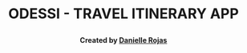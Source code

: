 # <p align="center">ODESSI - TRAVEL ITINERARY APP</p>

#### <p align="center">Created by [Danielle Rojas](https://www.linkedin.com/in/daniellerojas1/)</p>

<!---
### <p align="center">[CLICK TO PLAY](https://danielleroj.github.io/spaceman/)</p>

Cloud Cake Cafe is a spaceman/hangman inspired word game. The game challenges players to decipher hidden words by strategically selecting letters. With each correct guess, letters are revealed while incorrect guesses deplete the limited attempts available. Visual aids, including a gradually revealing progress image and a visible guess count, assist players through the game.

### Features
* **Sequiential Word Progression:** Words follow a sequence from shorter to longer, offering a progressively challenging experience.
* **Game Over/Restart:** Using all of the limited guesses requires a game restart, adding a memory game element.
* **End Game Achievement:** Successful playthrough culminate in a congratulatory end-of-game screen.

## Screenshots

| Description | Screenshot |
| --- | --- |
| Startup | <div id="header" align="center"><img src="https://i.imgur.com/kZfEIFx.jpg" width="800" height="400"></div> |
| Correct Word | <div id="header" align="center"><img src="https://i.imgur.com/cr9NlVU.jpeg" width="800" height="400"></div> |
| Out of Guesses/Lose game | <div id="header" align="center"><img src="https://i.imgur.com/o7Nbk7K.jpeg" width="800" height="400"></div> |
| Win Game | <div id="header" align="center"><img src="https://i.imgur.com/e10jqRo.jpeg" width="800" height="400"></div> |

## Technologies Used

![JavaScript](https://img.shields.io/badge/-JavaScript-05122A?style=flat&logo=javascript)
![HTML5](https://img.shields.io/badge/-HTML5-05122A?style=flat&logo=html5) ![CSS3](https://img.shields.io/badge/-CSS-05122A?style=flat&logo=css3) ![tsParticles](https://img.shields.io/badge/-tsParticles-black) ![VSCode](https://img.shields.io/badge/-VS_Code-05122A?style=flat&logo=visualstudio) ![Canva](https://img.shields.io/badge/-Canva-05122A?style=flat&logo=canva) 
 ![Trello](https://img.shields.io/badge/-Trello-05122A?style=flat&logo=trello)

## Getting Started


<details open>
    <summary>How to Play</summary>
    <ol>
        <li>Guess letters to unveil the hidden word.</li>
        <li>Utilize the progress image and guess count to gauge progress.</li>
        <li>Navigate through the words sequentially, starting with shorter ones.</li>
        <li>Either:</li>
            <ul>
            <li>After succesfully completing the current word, continue the game.</li>
            <li>Or after using up all the guesses, lose the game and restart.</li>
            </ul>
        <li>Aim for a flawless completion of the game to reach the game's conclusion.</li>
    </ol>
</details>
<details>
    <summary> Project Planning Link</summary>
    Link to full project planning including psuedocode and wireframe on <a href="https://trello.com/b/ac55UcYF/cloud-cake-cafe-spaceman">Trello</a>.
</details>
<details>
    <summary>Deployment Link</summary>
    <a href="https://danielleroj.github.io/spaceman/">danielleroj.github.io/spaceman/</a>
</details>

## Next Steps
### Future Improvements/Features
- [ ] Customization of audio player.
- [ ] Player's highest ever score (completed words) dispayed.
- [ ] Move on to a next set of words after winning game, possibly with a different theme and more challenging. 
--->
